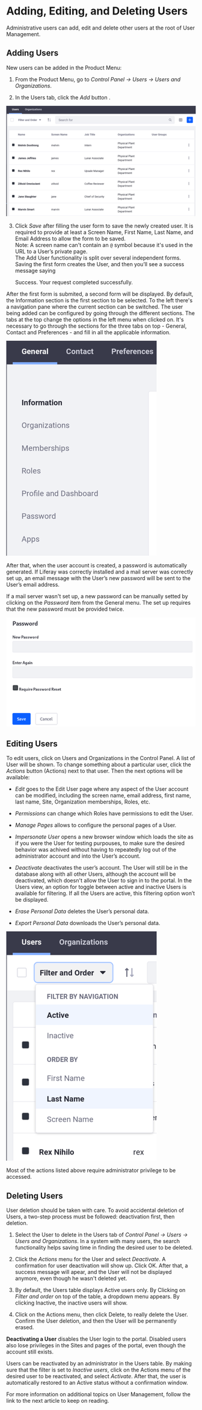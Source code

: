 # Adding, Editing, and Deleting Users

Administrative users can add, edit and delete other users at the root of User Management.

## Adding Users

New users can be added in the Product Menu:

1. From the Product Menu, go to _Control Panel → Users → Users and Organizations_.

2. In the Users tab, click the _Add_ button .

![Figure 1: Add Users from the Users and Organizations section of the Control Panel.](./img/1-user-add-edit-delete.png "Users and Organizations section")

3. Click _Save_ after filling the user form to save the newly created user. It is required to provide at least a Screen Name, First Name, Last Name, and Email Address to allow the form to be saved.  
 Note: A screen name can't contain an ```@``` symbol because it's used in the URL to a User’s private page.  
 The Add User functionality is split over several independent forms. Saving the first form creates the User, and then you’ll see a success message saying

	Success. Your request completed successfully.

After the first form is submited, a second form will be displayed. By default, the Information section is the first section to be selected. To the left there's a navigation pane where the current section can be switched. The user being added can be configured by going through the different sections. The tabs at the top change the options in the left menu when clicked on. It's necessary to go through the sections for the three tabs on top - General, Contact and Preferences - and fill in all the applicable information.

![Figure 2: At a minimum, enter a screen name, email address, and first name to create a new user account. Then you'll be taken to the Information form and can continue configuring the user.](./img/2-user-add-edit-delete.png "Form sections")

After that, when the user account is created, a password is automatically generated. If Liferay was correctly installed and a mail server was correctly set up, an email message with the User’s new password will be sent to the User’s email address.

If a mail server wasn't set up, a new password can be manually setted by clicking on the _Password_ item from the General menu. The set up requires that the new password must be provided twice.

![Figure 3: Enter the password twice to manually set the password for a user. If the Password Policy you're using is configured to allow it, select whether to require the user to reset their password the first time they sign in to the portal.](./img/3-user-add-edit-delete.png "Set Password")

## Editing Users

To edit users, click on Users and Organizations in the Control Panel. A list of User will be shown. To change something about a particular user, click the _Actions_ button (Actions) next to that user. Then the next options will be available:

* _Edit_ goes to the Edit User page where any aspect of the User account can be modified, including the screen name, email address, first name, last name, Site, Organization memberships, Roles, etc.

* _Permissions_ can change which Roles have permissions to edit the User.

* _Manage Pages_ allows to configure the personal pages of a User.

* _Impersonate User_ opens a new browser window which loads the site as if you were the User for testing purpouses, to make sure the desired behavior was achived without having to repeatedly log out of the administrator account and into the User’s account.

* _Deactivate_ deactivates the user’s account. The User will still be in the database along with all other Users, although the account will be deactivated, which doesn't allow the User to sign in to the portal. In the Users view, an option for toggle between active and inactive Users is available for filtering. If all the Users are active, this filtering option won’t be displayed.

* _Erase Personal Data_ deletes the User’s personal data.

* _Export Personal Data_ downloads the User’s personal data.

![Figure 4: You can choose whether to view active or inactive (deactivated) portal users in the users list found at *Product Menu* → *Control Panel* → *Users* → *Users and Organizations*.](./img/4-user-add-edit-delete.png "Filter")

Most of the actions listed above require administrator privilege to be accessed.

## Deleting Users

User deletion should be taken with care. To avoid accidental deletion of Users, a two-step process must be followed: deactivation first, then deletion.

1. Select the User to delete in the Users tab of _Control Panel → Users → Users and Organizations_. In a system with many users, the search functionality helps saving time in finding the desired user to be deleted.

2. Click the _Actions_ menu for the User and select _Deactivate_. A confirmation for user deactivation will show up. Click OK. 
After that, a success message will apear, and the User will not be displayed anymore, even though he wasn't deleted yet.

3. By default, the Users table displays Active users only. By Clicking on _Filter and order_ on top of the table, a dropdown menu appears. By clicking Inactive, the inactive users will show.

4. Click on the Actions menu, then click Delete, to really delete the User. Confirm the User deletion, and then the User will be permanently erased.

**Deactivating a User** disables the User login to the portal. Disabled users also lose privileges in the Sites and pages of the portal, even though the account still exists.

Users can be reactivated by an administrator in the Users table. By making sure that the filter is set to _Inactive users_, click on the Actions menu of the desired user to be reactivated, and select _Activate_. After that, the user is automatically restored to an Active status without a confirmation window.

For more information on additional topics on User Management, follow the link to the next article to keep on reading.


